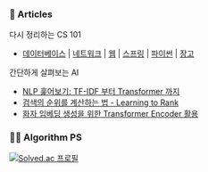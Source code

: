 ### 📝️ Articles

다시 정리하는 CS 101
* [데이터베이스](https://github.com/jdrae/TIL/blob/master/101/database.md) | [네트워크](https://github.com/jdrae/TIL/blob/master/101/network.md) |  [웹](https://github.com/jdrae/TIL/blob/master/101/web.md)  |  [스프링](https://github.com/jdrae/TIL/blob/master/101/spring.md)  |  [파이썬](https://github.com/jdrae/TIL/blob/master/101/python.md) | [장고](https://github.com/jdrae/TIL/blob/master/101/django.md)


간단하게 살펴보는 AI
* [NLP 훑어보기: TF-IDF 부터 Transformer 까지](https://github.com/jdrae/TIL/blob/master/machine%20learning/(kor)From%20TF-IDF%20to%20Transformer.md)
* [검색의 순위를 계산하는 법 - Learning to Rank](https://github.com/jdrae/TIL/blob/master/machine%20learning/(kor)Introduction%20to%20Learning%20To%20Rank.md)
* [화자 임베딩 생성을 위한 Transformer Encoder 활용](https://github.com/jdrae/TIL/blob/master/machine%20learning/(kor)Self%20Attention%20Pooling.md)

### 👩‍💻️ Algorithm PS
[![Solved.ac
프로필](http://mazassumnida.wtf/api/mini/generate_badge?boj=dr_kiwi)](https://solved.ac/dr_kiwi)
